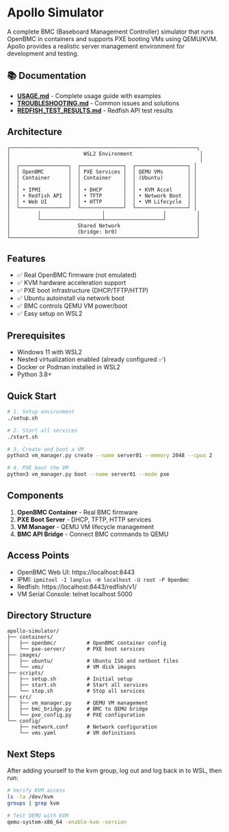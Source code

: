 # Apollo Simulator

A complete BMC (Baseboard Management Controller) simulator that runs OpenBMC in containers and supports PXE booting VMs using QEMU/KVM. Apollo provides a realistic server management environment for development and testing.

## 📚 Documentation

- **[USAGE.md](USAGE.md)** - Complete usage guide with examples
- **[TROUBLESHOOTING.md](TROUBLESHOOTING.md)** - Common issues and solutions
- **[REDFISH_TEST_RESULTS.md](REDFISH_TEST_RESULTS.md)** - Redfish API test results

## Architecture

```
┌─────────────────────────────────────────────────────────────┐
│                        WSL2 Environment                      │
│                                                              │
│  ┌────────────────┐  ┌──────────────┐  ┌─────────────────┐ │
│  │ OpenBMC        │  │ PXE Services │  │ QEMU VMs        │ │
│  │ Container      │  │ Container    │  │ (Ubuntu)        │ │
│  │                │  │              │  │                 │ │
│  │ • IPMI         │  │ • DHCP       │  │ • KVM Accel     │ │
│  │ • Redfish API  │  │ • TFTP       │  │ • Network Boot  │ │
│  │ • Web UI       │  │ • HTTP       │  │ • VM Lifecycle  │ │
│  └────────────────┘  └──────────────┘  └─────────────────┘ │
│         │                    │                   │          │
│         └────────────────────┴───────────────────┘          │
│                      Shared Network                         │
│                      (bridge: br0)                          │
└─────────────────────────────────────────────────────────────┘
```

## Features

- ✅ Real OpenBMC firmware (not emulated)
- ✅ KVM hardware acceleration support
- ✅ PXE boot infrastructure (DHCP/TFTP/HTTP)
- ✅ Ubuntu autoinstall via network boot
- ✅ BMC controls QEMU VM power/boot
- ✅ Easy setup on WSL2

## Prerequisites

- Windows 11 with WSL2
- Nested virtualization enabled (already configured ✅)
- Docker or Podman installed in WSL2
- Python 3.8+

## Quick Start

```bash
# 1. Setup environment
./setup.sh

# 2. Start all services
./start.sh

# 3. Create and boot a VM
python3 vm_manager.py create --name server01 --memory 2048 --cpus 2

# 4. PXE boot the VM
python3 vm_manager.py boot --name server01 --mode pxe
```

## Components

1. **OpenBMC Container** - Real BMC firmware
2. **PXE Boot Server** - DHCP, TFTP, HTTP services
3. **VM Manager** - QEMU VM lifecycle management
4. **BMC API Bridge** - Connect BMC commands to QEMU

## Access Points

- OpenBMC Web UI: https://localhost:8443
- IPMI: `ipmitool -I lanplus -H localhost -U root -P 0penBmc`
- Redfish: https://localhost:8443/redfish/v1/
- VM Serial Console: telnet localhost 5000

## Directory Structure

```
apollo-simulator/
├── containers/
│   ├── openbmc/          # OpenBMC container config
│   └── pxe-server/       # PXE boot services
├── images/
│   ├── ubuntu/           # Ubuntu ISO and netboot files
│   └── vms/              # VM disk images
├── scripts/
│   ├── setup.sh          # Initial setup
│   ├── start.sh          # Start all services
│   └── stop.sh           # Stop all services
├── src/
│   ├── vm_manager.py     # QEMU VM management
│   ├── bmc_bridge.py     # BMC to QEMU bridge
│   └── pxe_config.py     # PXE configuration
└── config/
    ├── network.conf      # Network configuration
    └── vms.yaml          # VM definitions
```

## Next Steps

After adding yourself to the kvm group, log out and log back in to WSL, then run:

```bash
# Verify KVM access
ls -la /dev/kvm
groups | grep kvm

# Test QEMU with KVM
qemu-system-x86_64 -enable-kvm -version
```

